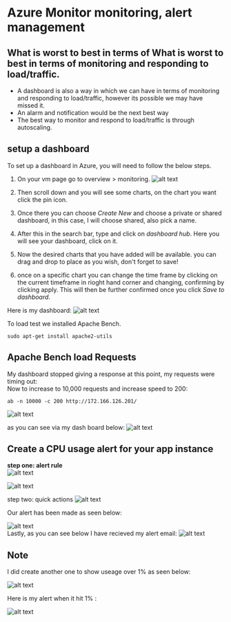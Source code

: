 # Azure Monitor monitoring, alert management 


## What is worst to best in terms of What is worst to best in terms of monitoring and responding to load/traffic.

* A dashboard is also a way in which we can have in terms of monitoring and responding to load/traffic, however  its possible we may have missed it.
* An alarm and notification would be the next best way
* The best way to monitor and respond to load/traffic is through autoscaling.

## setup a dashboard

To set up a dashboard in Azure, you will need to follow the below steps.

1. On your vm page go to overview > monitoring.
 ![alt text](<Screenshot 2024-03-14 at 14.24.23.png>)

2. Then scroll down and you will see some charts, on the chart you want click the pin icon.
3. Once there you can choose *Create New* and choose a private or shared dashboard, in this case, I will choose shared, also pick a name.
4. After this in the search bar, type and click on *dashboard hub*. Here you will see your dashboard, click on it.
5. Now the desired charts that you have added will be available. you can drag and drop to place as you wish, don't forget to save!
6. once on a specific chart you can change the time frame by clicking on the current timeframe in rioght hand corner and changing, confirming by clicking apply. This will then be further confirmed once you click *Save to dashboard*.
   
Here is my dashboard:
![alt text](<Screenshot 2024-03-14 at 14.30.50.png>)


To load test we installed Apache Bench.
 ```
sudo apt-get install apache2-utils
 ```

## Apache Bench load Requests
My dashboard stopped giving a response at this point, my requests were timing out: <br>
Now to increase to 10,000 requests and increase speed to 200:
 ```
ab -n 10000 -c 200 http://172.166.126.201/
 ```
![alt text](<Screenshot 2024-03-14 at 14.03.57.png>)

as you can see via my dash board below:
![alt text](<Screenshot 2024-03-14 at 14.34.00.png>)


## Create a CPU usage alert for your app instance 


**step one: alert rule**
<br>
![alt text](<Screenshot 2024-03-14 at 14.39.08.png>)


![alt text](<Screenshot 2024-03-14 at 14.40.38.png>)

step two: quick actions
![alt text](<Screenshot 2024-03-14 at 14.44.42.png>)

Our alert has been made as seen below:
<br>

![alt text](<../blob_storage/Screenshot 2024-03-14 at 14.46.06.png>)
<br>
Lastly, as you can see below I have recieved my alert email:
![alt text](<Screenshot 2024-03-14 at 14.53.38.png>)

## Note
I did create another one to show useage over 1%
as seen below:

![alt text](<Screenshot 2024-03-14 at 15.01.02.png>)

Here is my alert when it hit 1% :

![alt text](<Screenshot 2024-03-14 at 15.10.47.png>)